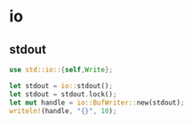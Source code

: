 # io

## stdout

```rust
use std::io::{self,Write};

let stdout = io::stdout();
let stdout = stdout.lock(); 
let mut handle = io::BufWriter::new(stdout);
writeln!(handle, "{}", 10);
```